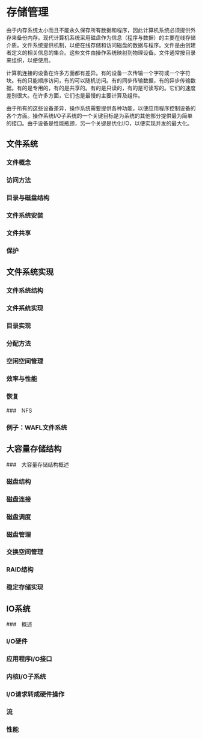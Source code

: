 # 存储管理

由于内存系统太小而且不能永久保存所有数据和程序，因此计算机系统必须提供外存来备份内存。现代计算机系统采用磁盘作为信息（程序与数据）的主要在线存储介质。文件系统提供机制，以便在线存储和访问磁盘的数据与程序。文件是由创建者定义的相关信息的集合。这些文件由操作系统映射到物理设备。文件通常按目录来组织，以便使用。

计算机连接的设备在许多方面都有差异。有的设备一次传输一个字符或一个字符块。有的只能顺序访问，有的可以随机访问。有的同步传输数据，有的异步传输数据。有的是专用的，有的是共享的。有的是只读的，有的是可读写的。它们的速度差别很大。在许多方面，它们也是最慢的主要计算及组件。

由于所有的这些设备差异，操作系统需要提供各种功能，以便应用程序控制设备的各个方面。操作系统I/O子系统的一个关键目标是为系统的其他部分提供最为简单的接口。由于设备是性能瓶颈，另一个关键是优化I/O，以便实现并发的最大化。

## 文件系统

### 文件概念

### 访问方法

### 目录与磁盘结构

### 文件系统安装

### 文件共享

### 保护


## 文件系统实现

### 文件系统结构

### 文件系统实现

### 目录实现

### 分配方法

### 空闲空间管理

### 效率与性能

### 恢复

###　NFS

### 例子：WAFL文件系统


## 大容量存储结构

###　大容量存储结构概述

### 磁盘结构

### 磁盘连接

### 磁盘调度

### 磁盘管理

### 交换空间管理

### RAID结构

### 稳定存储实现


## IO系统

###　概述

### I/O硬件

### 应用程序I/O接口

### 内核I/O子系统

### I/O请求转成硬件操作

### 流

### 性能
